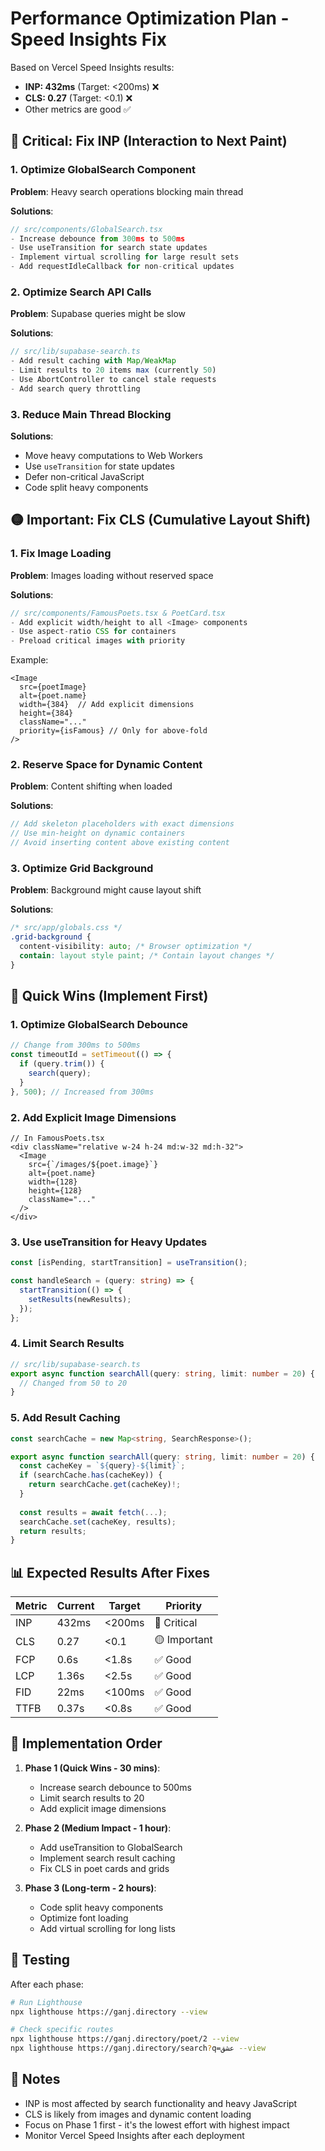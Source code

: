 # Performance Optimization Plan - Speed Insights Fix

Based on Vercel Speed Insights results:
- **INP: 432ms** (Target: <200ms) ❌
- **CLS: 0.27** (Target: <0.1) ❌
- Other metrics are good ✅

## 🔴 Critical: Fix INP (Interaction to Next Paint)

### 1. Optimize GlobalSearch Component
**Problem**: Heavy search operations blocking main thread

**Solutions**:
```typescript
// src/components/GlobalSearch.tsx
- Increase debounce from 300ms to 500ms
- Use useTransition for search state updates
- Implement virtual scrolling for large result sets
- Add requestIdleCallback for non-critical updates
```

### 2. Optimize Search API Calls
**Problem**: Supabase queries might be slow

**Solutions**:
```typescript
// src/lib/supabase-search.ts
- Add result caching with Map/WeakMap
- Limit results to 20 items max (currently 50)
- Use AbortController to cancel stale requests
- Add search query throttling
```

### 3. Reduce Main Thread Blocking
**Solutions**:
- Move heavy computations to Web Workers
- Use `useTransition` for state updates
- Defer non-critical JavaScript
- Code split heavy components

## 🟡 Important: Fix CLS (Cumulative Layout Shift)

### 1. Fix Image Loading
**Problem**: Images loading without reserved space

**Solutions**:
```typescript
// src/components/FamousPoets.tsx & PoetCard.tsx
- Add explicit width/height to all <Image> components
- Use aspect-ratio CSS for containers
- Preload critical images with priority
```

Example:
```tsx
<Image
  src={poetImage}
  alt={poet.name}
  width={384}  // Add explicit dimensions
  height={384}
  className="..."
  priority={isFamous} // Only for above-fold
/>
```

### 2. Reserve Space for Dynamic Content
**Problem**: Content shifting when loaded

**Solutions**:
```typescript
// Add skeleton placeholders with exact dimensions
// Use min-height on dynamic containers
// Avoid inserting content above existing content
```

### 3. Optimize Grid Background
**Problem**: Background might cause layout shift

**Solutions**:
```css
/* src/app/globals.css */
.grid-background {
  content-visibility: auto; /* Browser optimization */
  contain: layout style paint; /* Contain layout changes */
}
```

## 🎯 Quick Wins (Implement First)

### 1. Optimize GlobalSearch Debounce
```typescript
// Change from 300ms to 500ms
const timeoutId = setTimeout(() => {
  if (query.trim()) {
    search(query);
  }
}, 500); // Increased from 300ms
```

### 2. Add Explicit Image Dimensions
```tsx
// In FamousPoets.tsx
<div className="relative w-24 h-24 md:w-32 md:h-32">
  <Image
    src={`/images/${poet.image}`}
    alt={poet.name}
    width={128}
    height={128}
    className="..."
  />
</div>
```

### 3. Use useTransition for Heavy Updates
```typescript
const [isPending, startTransition] = useTransition();

const handleSearch = (query: string) => {
  startTransition(() => {
    setResults(newResults);
  });
};
```

### 4. Limit Search Results
```typescript
// src/lib/supabase-search.ts
export async function searchAll(query: string, limit: number = 20) {
  // Changed from 50 to 20
}
```

### 5. Add Result Caching
```typescript
const searchCache = new Map<string, SearchResponse>();

export async function searchAll(query: string, limit: number = 20) {
  const cacheKey = `${query}-${limit}`;
  if (searchCache.has(cacheKey)) {
    return searchCache.get(cacheKey)!;
  }
  
  const results = await fetch(...);
  searchCache.set(cacheKey, results);
  return results;
}
```

## 📊 Expected Results After Fixes

| Metric | Current | Target | Priority |
|--------|---------|--------|----------|
| INP | 432ms | <200ms | 🔴 Critical |
| CLS | 0.27 | <0.1 | 🟡 Important |
| FCP | 0.6s | <1.8s | ✅ Good |
| LCP | 1.36s | <2.5s | ✅ Good |
| FID | 22ms | <100ms | ✅ Good |
| TTFB | 0.37s | <0.8s | ✅ Good |

## 🚀 Implementation Order

1. **Phase 1 (Quick Wins - 30 mins)**:
   - Increase search debounce to 500ms
   - Limit search results to 20
   - Add explicit image dimensions

2. **Phase 2 (Medium Impact - 1 hour)**:
   - Add useTransition to GlobalSearch
   - Implement search result caching
   - Fix CLS in poet cards and grids

3. **Phase 3 (Long-term - 2 hours)**:
   - Code split heavy components
   - Optimize font loading
   - Add virtual scrolling for long lists

## 🧪 Testing

After each phase:
```bash
# Run Lighthouse
npx lighthouse https://ganj.directory --view

# Check specific routes
npx lighthouse https://ganj.directory/poet/2 --view
npx lighthouse https://ganj.directory/search?q=عشق --view
```

## 📝 Notes

- INP is most affected by search functionality and heavy JavaScript
- CLS is likely from images and dynamic content loading
- Focus on Phase 1 first - it's the lowest effort with highest impact
- Monitor Vercel Speed Insights after each deployment

